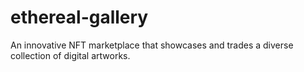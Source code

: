 # ethereal-gallery
An innovative NFT marketplace that showcases and trades a diverse collection of digital artworks.
